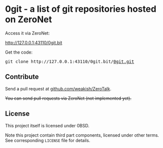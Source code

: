 0git - a list of git repositories hosted on ZeroNet
===================================================

Access it via ZeroNet:

<http://127.0.0.1:43110/0git.bit>


Get the code:

<pre>
git clone http://127.0.0.1:43110/0git.bit/<a href="/0git.0git.bit">0git.git</a>
</pre>

## Contribute

Send a pull request at <a href="https://github.com/weakish/ZeroTalk/">github.com/weakish/ZeroTalk</a>.

<del>You can send pull requests via ZeroNet (not implemented yet).</del>

## License

This project itself is licensed under 0BSD.

Note this project contain third part components,
licensed under other terms.
See corresponding `LICENSE` file for details.
